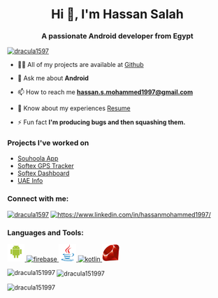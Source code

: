 <h1 align="center">Hi 👋, I'm Hassan Salah</h1>
<h3 align="center">A passionate Android developer from Egypt</h3>

<p align="left"> <a href="https://twitter.com/dracula1597" target="blank"><img src="https://img.shields.io/twitter/follow/dracula1597?logo=twitter&style=for-the-badge" alt="dracula1597" /></a> </p>

- 👨‍💻 All of my projects are available at [Github](https://github.com/dracula151997)

- 💬 Ask me about **Android**

- 📫 How to reach me **hassan.s.mohammed1997@gmail.com**

- 📄 Know about my experiences [Resume](https://drive.google.com/file/d/14LFRUUJt6HNe1hGlNPcz49uatLkiUvqq/view?usp=share_link)

- ⚡ Fun fact **I'm producing bugs and then squashing them.**

<h3 align="left">Projects I've worked on</h3>

- [Souhoola App](https://play.google.com/store/apps/details?id=com.cicapital.cicf.android.myapplication&hl=en_US&gl=US)
- [Softex GPS Tracker](https://play.google.com/store/apps/details?id=com.softexsw.gps.trackers&hl=en_US&gl=US)
- [Softex Dashboard](https://play.google.com/store/apps/details?id=com.softexsw.softexstatics&hl=en_US&gl=US)
- [UAE Info](https://play.google.com/store/apps/details?id=com.barq.uaeinfo&hl=en_US&gl=US)

<h3 align="left">Connect with me:</h3>
<p align="left">
<a href="https://twitter.com/dracula1597" target="blank"><img align="center" src="https://raw.githubusercontent.com/rahuldkjain/github-profile-readme-generator/master/src/images/icons/Social/twitter.svg" alt="dracula1597" height="30" width="40" /></a>
<a href="https://linkedin.com/in/https://www.linkedin.com/in/hassanmohammed1997/" target="blank"><img align="center" src="https://raw.githubusercontent.com/rahuldkjain/github-profile-readme-generator/master/src/images/icons/Social/linked-in-alt.svg" alt="https://www.linkedin.com/in/hassanmohammed1997/" height="30" width="40" /></a>
</p>

<h3 align="left">Languages and Tools:</h3>
<p align="left"> <a href="https://developer.android.com" target="_blank" rel="noreferrer"> <img src="https://raw.githubusercontent.com/devicons/devicon/master/icons/android/android-original-wordmark.svg" alt="android" width="40" height="40"/> </a> <a href="https://firebase.google.com/" target="_blank" rel="noreferrer"> <img src="https://www.vectorlogo.zone/logos/firebase/firebase-icon.svg" alt="firebase" width="40" height="40"/> </a> <a href="https://www.java.com" target="_blank" rel="noreferrer"> <img src="https://raw.githubusercontent.com/devicons/devicon/master/icons/java/java-original.svg" alt="java" width="40" height="40"/> </a> <a href="https://kotlinlang.org" target="_blank" rel="noreferrer"> <img src="https://www.vectorlogo.zone/logos/kotlinlang/kotlinlang-icon.svg" alt="kotlin" width="40" height="40"/> </a> <a href="https://www.ruby-lang.org/en/" target="_blank" rel="noreferrer"> <img src="https://raw.githubusercontent.com/devicons/devicon/master/icons/ruby/ruby-original.svg" alt="ruby" width="40" height="40"/> </a> </p>

<p><img align="left" src="https://github-readme-stats.vercel.app/api/top-langs?username=dracula151997&show_icons=true&locale=en&layout=compact" alt="dracula151997" /></p>

<p>&nbsp;<img align="center" src="https://github-readme-stats.vercel.app/api?username=dracula151997&show_icons=true&locale=en" alt="dracula151997" /></p>

<p><img align="center" src="https://github-readme-streak-stats.herokuapp.com/?user=dracula151997&" alt="dracula151997" /></p>
